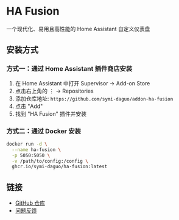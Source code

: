 # HA Fusion

一个现代化、易用且高性能的 Home Assistant 自定义仪表盘

## 安装方式

### 方式一：通过 Home Assistant 插件商店安装

1. 在 Home Assistant 中打开 Supervisor -> Add-on Store
2. 点击右上角的 ⋮ -> Repositories
3. 添加仓库地址: `https://github.com/symi-daguo/addon-ha-fusion`
4. 点击 "Add"
5. 找到 "HA Fusion" 插件并安装

### 方式二：通过 Docker 安装

```bash
docker run -d \
  --name ha-fusion \
  -p 5050:5050 \
  -v /path/to/config:/config \
  ghcr.io/symi-daguo/ha-fusion:latest
```

## 链接

- [GitHub 仓库](https://github.com/symi-daguo/ha-fusion)
- [问题反馈](https://github.com/symi-daguo/ha-fusion/issues)
